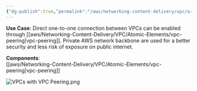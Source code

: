 ```yaml
---
{"dg-publish":true,"permalink":"/aws/networking-content-delivery/vpc/architectures/communication-between-vp-cs-through-vpc-peering/"}
---
```


**Use Case**: Direct one-to-one connection between VPCs can be enabled through [[aws/Networking-Content-Delivery/VPC/Atomic-Elements/vpc-peering\|vpc-peering]]. Private AWS network backbone are used for a better security and less risk of exposure on public internet.


**Components**:  
[[aws/Networking-Content-Delivery/VPC/Atomic-Elements/vpc-peering\|vpc-peering]] 



![VPCs with VPC Peering.png](/img/user/aws/Networking-Content-Delivery/VPC/png/VPCs%20with%20VPC%20Peering.png)